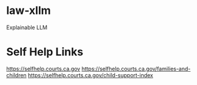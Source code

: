 # law-xllm
Explainable LLM
# Self Help Links 
https://selfhelp.courts.ca.gov
https://selfhelp.courts.ca.gov/families-and-children 
https://selfhelp.courts.ca.gov/child-support-index
